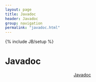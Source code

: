 ```yaml
---
layout: page
title: Javadoc
header: Javadoc
group: navigation
permalink: "javadoc.html"
---
```

{% include JB/setup %}



# Javadoc
<p align="center">
	<a href="https://ngageoint.github.io/geowave/javadoc/index.html" target="_blank">Javadoc</a>
</p>
